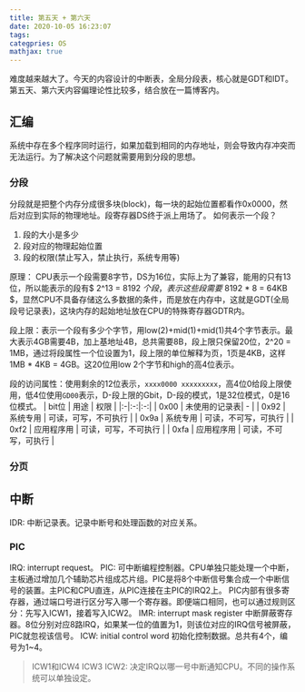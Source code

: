 ```yaml
---
title: 第五天 + 第六天
date: 2020-10-05 16:23:07
tags:
categpries: OS
mathjax: true
---
```

难度越来越大了。今天的内容设计的中断表，全局分段表，核心就是GDT和IDT。第五天、第六天内容偏理论性比较多，结合放在一篇博客内。

<!-- more -->

## 汇编
系统中存在多个程序同时运行，如果加载到相同的内存地址，则会导致内存冲突而无法运行。为了解决这个问题就需要用到分段的思想。

### 分段
分段就是把整个内存分成很多块(block)，每一块的起始位置都看作0x0000，然后对应到实际的物理地址。段寄存器DS终于派上用场了。
如何表示一个段？
1. 段的大小是多少
2. 段对应的物理起始位置
3. 段的权限(禁止写入，禁止执行，系统专用等)

原理：
CPU表示一个段需要8字节，DS为16位，实际上为了兼容，能用的只有13位，所以能表示的段有$ 2^13 = 8192 $个段，表示这些段需要$ 8192 * 8 = 64KB $，显然CPU不具备存储这么多数据的条件，而是放在内存中，这就是GDT(全局段号记录表)，这块内存的起始地址放在CPU的特殊寄存器GDTR内。

段上限：表示一个段有多少个字节，用low(2)+mid(1)+mid(1)共4个字节表示。最大表示4GB需要4B，加上基地址4B，总共需要8B，段上限只保留20位，2^20 = 1MB，通过将段属性一个位设置为1，段上限的单位解释为页，1页是4KB，这样 1MB * 4KB = 4GB。这20位用low 2个字节和high的高4位表示。

段的访问属性：使用剩余的12位表示，`xxxx0000 xxxxxxxxx`，高4位0给段上限使用，低4位使用`GD00`表示，D-段上限的Gbit，D-段的模式，1是32位模式，0是16位模式。
| bit位 | 用途 | 权限 |
|:-|:-:|:-:|
| 0x00 | 未使用的记录表| - |
| 0x92 | 系统专用 | 可读，可写，不可执行 |
| 0x9a | 系统专用 | 可读，不可写，可执行 |
| 0xf2 | 应用程序用 | 可读，可写，不可执行 |
| 0xfa | 应用程序用 | 可读，不可写，可执行 |


### 分页


## 中断
IDR: 中断记录表。记录中断号和处理函数的对应关系。
### PIC 
IRQ: interrupt request。
PIC: 可中断编程控制器。CPU单独只能处理一个中断，主板通过增加几个辅助芯片组成芯片组。PIC是将8个中断信号集合成一个中断信号的装置。主PIC和CPU直连，从PIC连接在主PIC的IRQ2上。
PIC内部有很多寄存器，通过端口号进行区分写入哪一个寄存器。即便端口相同，也可以通过规则区分：先写入ICW1，接着写入ICW2。
IMR: interrupt mask register 中断屏蔽寄存器。8位分别对应8路IRQ，如果某一位的值置为1，则该位对应的IRQ信号被屏蔽，PIC就忽视该信号。
ICW: initial control word 初始化控制数据。总共有4个，编号为1~4。
> ICW1和ICW4
> ICW3
> ICW2: 决定IRQ以哪一号中断通知CPU。不同的操作系统可以单独设定。